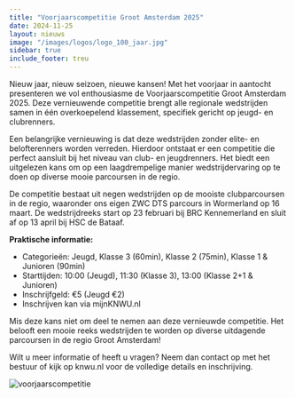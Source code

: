 ```yaml
---
title: "Voorjaarscompetitie Groot Amsterdam 2025"
date: 2024-11-25
layout: nieuws
image: "/images/logos/logo_100_jaar.jpg"
sidebar: true
include_footer: treu
---
```

Nieuw jaar, nieuw seizoen, nieuwe kansen! Met het voorjaar in aantocht presenteren we vol enthousiasme de Voorjaarscompetitie Groot Amsterdam 2025. 
Deze vernieuwende competitie brengt alle regionale wedstrijden samen in één overkoepelend klassement, specifiek gericht op jeugd- en clubrenners.

Een belangrijke vernieuwing is dat deze wedstrijden zonder elite- en belofterenners worden verreden. Hierdoor ontstaat er een competitie die perfect aansluit bij het niveau van club- en jeugdrenners. Het biedt een uitgelezen kans om op een laagdrempelige manier wedstrijdervaring op te doen op diverse mooie parcoursen in de regio.

De competitie bestaat uit negen wedstrijden op de mooiste clubparcoursen in de regio, waaronder ons eigen ZWC DTS parcours in Wormerland op 16 maart. De wedstrijdreeks start op 23 februari bij BRC Kennemerland en sluit af op 13 april bij HSC de Bataaf.

**Praktische informatie:**
- Categorieën: Jeugd, Klasse 3 (60min), Klasse 2 (75min), Klasse 1 & Junioren (90min)
- Starttijden: 10:00 (Jeugd), 11:30 (Klasse 3), 13:00 (Klasse 2+1 & Junioren)
- Inschrijfgeld: €5 (Jeugd €2)
- Inschrijven kan via mijnKNWU.nl

Mis deze kans niet om deel te nemen aan deze vernieuwde competitie. Het belooft een mooie reeks wedstrijden te worden op diverse uitdagende parcoursen in de regio Groot Amsterdam!

Wilt u meer informatie of heeft u vragen? Neem dan contact op met het bestuur of kijk op knwu.nl voor de volledige details en inschrijving.

![voorjaarscompetitie](/images/news/voorjaarscompetitie.jpeg)